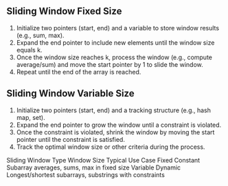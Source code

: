 ## Sliding Window Fixed Size 
1. Initialize two pointers (start, end) and a variable to store window results (e.g., sum, max).
2. Expand the end pointer to include new elements until the window size equals k.
3. Once the window size reaches k, process the window (e.g., compute average/sum) and move the start pointer by 1 to slide the window.
4. Repeat until the end of the array is reached.

## Sliding Window Variable Size
1. Initialize two pointers (start, end) and a tracking structure (e.g., hash map, set).
2. Expand the end pointer to grow the window until a constraint is violated.
3. Once the constraint is violated, shrink the window by moving the start pointer until the constraint is satisfied.
4. Track the optimal window size or other criteria during the process.

Sliding Window Type	Window Size	Typical Use Case
Fixed	Constant	Subarray averages, sums, max in fixed size
Variable	Dynamic	Longest/shortest subarrays, substrings with constraints
